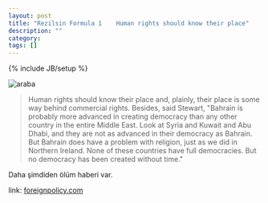 ```yaml
---
layout: post
title: "Rezilsin Formula 1    Human rights should know their place"
description: ""
category: 
tags: []
---
```

{% include JB/setup %}

![araba](http://www.foreignpolicy.com/files/images/race21.jpg)


<div><blockquote>
<p>Human rights should know their place and, plainly,
their place is some way behind commercial rights. Besides, said Stewart,
"Bahrain is probably more advanced in creating democracy than any other
country in the entire Middle East. Look at Syria and Kuwait and Abu Dhabi, and
they are not as advanced in their democracy as Bahrain. But Bahrain does have a
problem with religion, just as we did in Northern Ireland. None of these
countries have full democracies. But no democracy has been created without
time."
</p>
</blockquote></div>

Daha şimdiden ölüm haberi var.

link: [foreignpolicy.com](http://www.foreignpolicy.com/articles/2012/04/20/formula_zero?page=0,1)